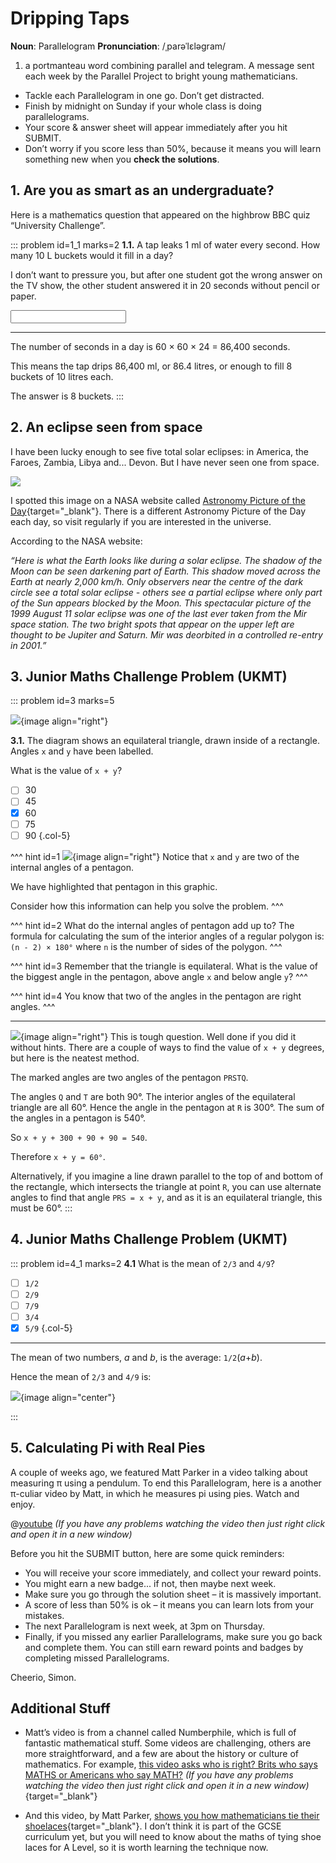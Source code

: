 # Dripping Taps

<div class="dictionary">

__Noun__: Parallelogram
__Pronunciation__: /ˌparəˈlɛləɡram/

1. a portmanteau word combining parallel and telegram. A message sent each
week by the Parallel Project to bright young mathematicians.

</div>

*	Tackle each Parallelogram in one go. Don’t get distracted.
*	Finish by midnight on Sunday if your whole class is doing parallelograms.
*	Your score & answer sheet will appear immediately after you hit SUBMIT.
*	Don’t worry if you score less than 50%, because it means you will learn something new when you __check the solutions__.


## 1.	Are you as smart as an undergraduate?

Here is a mathematics question that appeared on the highbrow BBC quiz “University Challenge”.

::: problem id=1_1 marks=2
__1.1.__ A tap leaks 1 ml of water every second. How many 10 L buckets would it fill in a day?

I don’t want to pressure you, but after one student got the wrong answer on the TV show, the other student answered it in 20 seconds without pencil or paper.

<input type="text" solution="8"/>  

---

The number of seconds in a day is 60 × 60 × 24 = 86,400 seconds.  

This means the tap drips 86,400 ml, or 86.4 litres, or enough to fill 8 buckets of 10 litres each.  

The answer is 8 buckets.
:::

## 2. An eclipse seen from space

I have been lucky enough to see five total solar eclipses: in America, the Faroes, Zambia, Libya and... Devon. But I have never seen one from space.

![](/resources/8-17-dripping-taps/2-eclipse-space.jpg)

I spotted this image on a NASA website called [Astronomy Picture of the Day](https://apod.nasa.gov/apod/){target="_blank"}. There is a different Astronomy Picture of the Day each day, so visit regularly if you are interested in the universe.  

According to the NASA website:  

_“Here is what the Earth looks like during a solar eclipse. The shadow of the Moon can be seen darkening part of Earth. This shadow moved across the Earth at nearly 2,000 km/h. Only observers near the centre of the dark circle see a total solar eclipse - others see a partial eclipse where only part of the Sun appears blocked by the Moon. This spectacular picture of the 1999 August 11 solar eclipse was one of the last ever taken from the Mir space station. The two bright spots that appear on the upper left are thought to be Jupiter and Saturn. Mir was deorbited in a controlled re-entry in 2001.”_  


## 3. Junior Maths Challenge Problem (UKMT)
<!--- 2011 (11) --->

::: problem id=3 marks=5

![](/resources/8-17-dripping-taps/3-angle-question.png){image align="right"}

__3.1.__  The diagram shows an equilateral triangle, drawn inside of a rectangle. Angles `x` and `y` have been labelled.   

What is the value of `x + y`?

* [ ] 30
* [ ] 45
* [x] 60
* [ ] 75
* [ ] 90
{.col-5}

^^^ hint id=1
![](/resources/8-17-dripping-taps/3-angles-hint.png){image align="right"}
Notice that `x` and `y` are two of the internal angles of a pentagon.

We have highlighted that pentagon in this graphic.

Consider how this information can help you solve the problem.
^^^

^^^ hint id=2
What do the internal angles of pentagon add up to? The formula for calculating the sum of the interior angles of a regular polygon is: `(n - 2) × 180°` where `n` is the number of sides of the polygon.
^^^

^^^ hint id=3
Remember that the triangle is equilateral. What is the value of the biggest angle in the pentagon, above angle `x` and below angle `y`?
^^^

^^^ hint id=4
You know that two of the angles in the pentagon are right angles.
^^^

---

![](/resources/8-17-dripping-taps/3-angle-answer.png){image align="right"}
This is tough question. Well done if you did it without hints. There are a couple
of ways to find the value of `x + y` degrees, but here is the neatest method.

The marked angles are two angles of the pentagon `PRSTQ`.

The angles `Q` and `T` are both 90°. The interior angles of the equilateral triangle
are all 60°. Hence the angle in the pentagon at `R` is 300°. The sum of the angles
in a pentagon is 540°.  

So `x + y + 300 + 90 + 90 = 540`.  

Therefore `x + y = 60°`.

Alternatively, if you imagine a line drawn parallel to the top of and bottom of the rectangle, which intersects the triangle at point `R`, you can use alternate angles to find that angle `PRS = x + y`, and as it is an equilateral triangle, this must be 60°.
:::


## 4. Junior Maths Challenge Problem (UKMT)
<!--- 2011 (13) --->

::: problem id=4_1 marks=2
__4.1__ What is the mean of `2/3` and `4/9`?

* [ ] `1/2`
* [ ] `2/9`
* [ ] `7/9`
* [ ] `3/4`
* [x] `5/9`
 {.col-5}

---

The mean of two numbers, _a_ and _b_, is the average: `1/2`(_a_+_b_).

Hence the mean of `2/3` and `4/9` is:

![](/resources/8-17-dripping-taps/5-jmc-answer.png){image align="center"}

:::


## 5. Calculating Pi with Real Pies

A couple of weeks ago, we featured Matt Parker in a video talking about measuring π  using a pendulum. To end this Parallelogram, here is a another π-culiar video by Matt, in which he measures pi using pies. Watch and enjoy.

@[youtube](ZNiRzZ66YN0?rel=0) _(If you have any problems watching the video then just right click and open it in a new window)_



Before you hit the SUBMIT button, here are some quick reminders:

*	You will receive your score immediately, and collect your reward points.
*	You might earn a new badge... if not, then maybe next week.
*	Make sure you go through the solution sheet – it is massively important.
*	A score of less than 50% is ok – it means you can learn lots from your mistakes.
*	The next Parallelogram is next week, at 3pm on Thursday.
*	Finally, if you missed any earlier Parallelograms, make sure you go back and complete them. You can still earn reward points and badges by completing missed Parallelograms.

Cheerio,
Simon.


## Additional Stuff

* Matt’s video is from a channel called Numberphile, which is full of fantastic mathematical stuff. Some videos are challenging, others are more straightforward, and a few are about the history or culture of mathematics. For example, [this video asks who is right? Brits who says MATHS or Americans who say MATH?](https://www.youtube.com/watch?v=SbZCECvoaTA?rel=0) _(If you have any problems watching the video then just right click and open it in a new window)_{target="_blank"}

* And this video, by Matt Parker, [shows you how mathematicians tie their shoelaces](https://www.youtube.com/watch?v=XPIgR89jv3Q){target="_blank"}. I don’t think it is part of the GCSE curriculum yet, but you will need to know about the maths of tying shoe laces for A Level, so it is worth learning the technique now.

